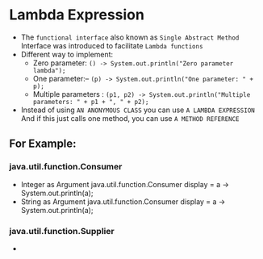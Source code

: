# Lambda Expression
* The `functional interface` also known as `Single Abstract Method` Interface was introduced to facilitate `Lambda functions`
* Different way to implement:
    * Zero parameter:
        `() -> System.out.println("Zero parameter lambda");`
    * One parameter:–
        `(p) -> System.out.println("One parameter: " + p);`
    * Multiple parameters :
        `(p1, p2) -> System.out.println("Multiple parameters: " + p1 + ", " + p2);`
* Instead of using
    `AN ANONYMOUS CLASS`
    you can use
    `A LAMBDA EXPRESSION`
    And if this just calls one method, you can use
    `A METHOD REFERENCE`
## For Example:
### java.util.function.Consumer
* Integer as Argument
java.util.function.Consumer<Integer> display = a -> System.out.println(a);
* String as Argument
java.util.function.Consumer<String> display = a -> System.out.println(a);
### java.util.function.Supplier
* 
